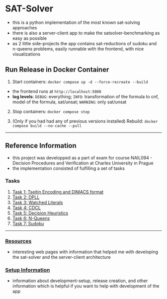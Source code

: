 # SAT-Solver
- this is a python implementation of the most known sat-solving approaches
- there is also a server-client app to make the satsolver-benchmarking as easy as possible
- as 2 little side-projects the app contains sat-reductions of sudoku and n-queens problems, easily runnable with the frontend, with nice visualizations

## Run Release in Docker Container

1. Start containers: `docker compose up -d --force-recreate --build`
  - the frontend runs at `http://localhost:5000`
  - __log levels__: `DEBUG`: everything; `INFO`: transformation of the formula to cnf, model of the formula, sat/unsat; `WARNING`: only sat/unsat
2. Stop containers: `docker compose stop`

3. (Only if you had had any of previous versions installed) Rebuild: `docker compose build --no-cache --pull`

-----

## Reference Information

- this project was developped as a part of exam for course NAIL094 - Decision Procedures and Verification at Charles University in Prague
- the implementation consisted of fulfilling a set of tasks

### Tasks

1. [Task 1: Tseitin Encoding and DIMACS format](documentation/task1.md)
2. [Task 2: DPLL](documentation/task2.md)
3. [Task 3: Watched Literals](documentation/task3.md)
4. [Task 4: CDCL](documentation/task4.md)
5. [Task 5: Decision Heuristics](documentation/task5.md)
6. [Task 6: N-Queens](documentation/task6.md)
7. [Task 7: Sudoku](documentation/task7.md)

------

### [Resources](documentation/resources.md)

- interesting web pages with information that helped me with developing the sat-solver and the server-client architecture

### [Setup Information](documentation/run.md)

- information about development-setup, release creation, and other information which is helpful if you want to help with development of the app
